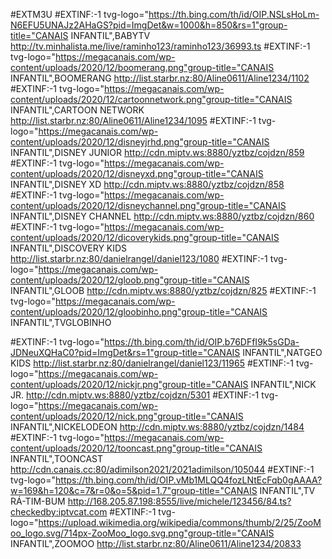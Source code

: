 #EXTM3U
#EXTINF:-1 tvg-logo="https://th.bing.com/th/id/OIP.NSLsHoLm-N6EFU5UNAJz2AHaGS?pid=ImgDet&w=1000&h=850&rs=1"group-title="CANAIS INFANTIL",BABYTV
http://tv.minhalista.me/live/raminho123/raminho123/36993.ts
#EXTINF:-1 tvg-logo="https://megacanais.com/wp-content/uploads/2020/12/boomerang.png"group-title="CANAIS INFANTIL",BOOMERANG
http://list.starbr.nz:80/Aline0611/Aline1234/1102
#EXTINF:-1 tvg-logo="https://megacanais.com/wp-content/uploads/2020/12/cartoonnetwork.png"group-title="CANAIS INFANTIL",CARTOON NETWORK 
http://list.starbr.nz:80/Aline0611/Aline1234/1095
#EXTINF:-1 tvg-logo="https://megacanais.com/wp-content/uploads/2020/12/disneyjrhd.png"group-title="CANAIS INFANTIL",DISNEY JUNIOR 
http://cdn.miptv.ws:8880/yztbz/cojdzn/859
#EXTINF:-1 tvg-logo="https://megacanais.com/wp-content/uploads/2020/12/disneyxd.png"group-title="CANAIS INFANTIL",DISNEY XD 
http://cdn.miptv.ws:8880/yztbz/cojdzn/858
#EXTINF:-1 tvg-logo="https://megacanais.com/wp-content/uploads/2020/12/disneychannel.png"group-title="CANAIS INFANTIL",DISNEY CHANNEL
http://cdn.miptv.ws:8880/yztbz/cojdzn/860
#EXTINF:-1 tvg-logo="https://megacanais.com/wp-content/uploads/2020/12/dicoverykids.png"group-title="CANAIS INFANTIL",DISCOVERY KIDS 
http://list.starbr.nz:80/danielrangel/daniel123/1080
#EXTINF:-1 tvg-logo="https://megacanais.com/wp-content/uploads/2020/12/gloob.png"group-title="CANAIS INFANTIL",GLOOB 
http://cdn.miptv.ws:8880/yztbz/cojdzn/825
#EXTINF:-1 tvg-logo="https://megacanais.com/wp-content/uploads/2020/12/gloobinho.png"group-title="CANAIS INFANTIL",TVGLOBINHO

#EXTINF:-1 tvg-logo="https://th.bing.com/th/id/OIP.b76DFfI9k5sGDa-JDNeuXQHaC0?pid=ImgDet&rs=1"group-title="CANAIS INFANTIL",NATGEO KIDS 
http://list.starbr.nz:80/danielrangel/daniel123/11965
#EXTINF:-1 tvg-logo="https://megacanais.com/wp-content/uploads/2020/12/nickjr.png"group-title="CANAIS INFANTIL",NICK JR. 
http://cdn.miptv.ws:8880/yztbz/cojdzn/5301
#EXTINF:-1 tvg-logo="https://megacanais.com/wp-content/uploads/2020/12/nick.png"group-title="CANAIS INFANTIL",NICKELODEON 
http://cdn.miptv.ws:8880/yztbz/cojdzn/1484
#EXTINF:-1 tvg-logo="https://megacanais.com/wp-content/uploads/2020/12/tooncast.png"group-title="CANAIS INFANTIL",TOONCAST 
http://cdn.canais.cc:80/adimilson2021/2021adimilson/105044
#EXTINF:-1 tvg-logo="https://th.bing.com/th/id/OIP.vMb1MLQQ4fozLNtEcFqb0gAAAA?w=169&h=120&c=7&r=0&o=5&pid=1.7"group-title="CANAIS INFANTIL",TV RÁ-TIM-BUM 
http://168.205.87.198:8555/live/michele/123456/84.ts?checkedby:iptvcat.com
#EXTINF:-1 tvg-logo="https://upload.wikimedia.org/wikipedia/commons/thumb/2/25/ZooMoo_logo.svg/714px-ZooMoo_logo.svg.png"group-title="CANAIS INFANTIL",ZOOMOO
http://list.starbr.nz:80/Aline0611/Aline1234/20833
